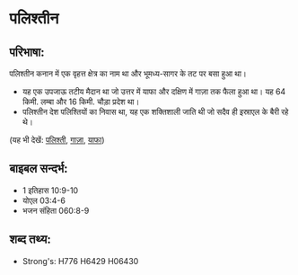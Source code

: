 # पलिश्तीन #

## परिभाषा: ##

पलिश्तीन कनान में एक वृहत्त क्षेत्र का नाम था और भूमध्य-सागर के तट पर बसा हुआ था।

* यह एक उपजाऊ तटीय मैदान था जो उत्तर में याफा और दक्षिण में गाज़ा तक फैला हुआ था। यह 64 किमी. लम्बा और 16 किमी. चौड़ा प्रदेश था।
* पलिश्तीन देश पलिश्तियों का निवास था, यह एक शक्तिशाली जाति थी जो सदैव ही इस्राएल के बैरी रहे थे।

(यह भी देखें: [पलिश्ती](../philistines.md), [गाज़ा](../gaza.md), [याफा](../joppa.md))

## बाइबल सन्दर्भ: ##

* 1 इतिहास 10:9-10
* योएल 03:4-6
* भजन संहिता 060:8-9

## शब्द तथ्य: ##

* Strong's: H776 H6429 H06430
